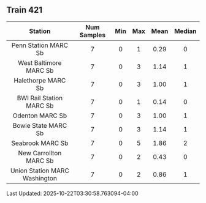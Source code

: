 ## Train 421

| Station | Num Samples | Min | Max | Mean | Median |
| :-----: | :---------: | :-: | :-: | :--: | :----: |
| Penn Station MARC Sb | 7 | 0 | 1 | 0.29 | 0 |
| West Baltimore MARC Sb | 7 | 0 | 3 | 1.14 | 1 |
| Halethorpe MARC Sb | 7 | 0 | 3 | 1.00 | 1 |
| BWI Rail Station MARC Sb | 7 | 0 | 1 | 0.14 | 0 |
| Odenton MARC Sb | 7 | 0 | 3 | 1.00 | 1 |
| Bowie State MARC Sb | 7 | 0 | 3 | 1.14 | 1 |
| Seabrook MARC Sb | 7 | 0 | 5 | 1.86 | 2 |
| New Carrollton MARC Sb | 7 | 0 | 2 | 0.43 | 0 |
| Union Station MARC Washington | 7 | 0 | 2 | 0.86 | 1 |


Last Updated: 2025-10-22T03:30:58.763094-04:00